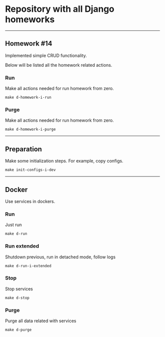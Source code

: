 # Repository with all Django homeworks

---

## Homework #14

Implemented simple CRUD functionality.

Below will be listed all the homework related actions.

### Run

Make all actions needed for run homework from zero.

```shell
make d-homework-i-run
```

### Purge

Make all actions needed for run homework from zero.

```shell
make d-homework-i-purge
```

---

## Preparation

Make some initialization steps. For example, copy configs.

```shell
make init-configs-i-dev
```

---

## Docker

Use services in dockers.

### Run

Just run

```shell
make d-run
```

### Run extended

Shutdown previous, run in detached mode, follow logs

```shell
make d-run-i-extended
```

### Stop

Stop services

```shell
make d-stop
```

### Purge

Purge all data related with services

```shell
make d-purge
```